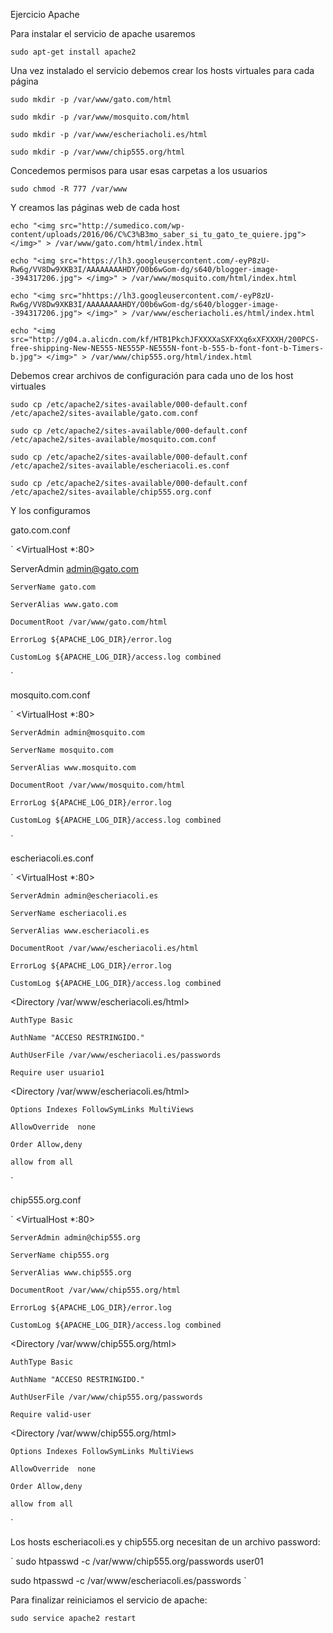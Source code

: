 Ejercicio Apache

Para instalar el servicio de apache usaremos

`
sudo apt-get install apache2
`

Una vez instalado el servicio debemos crear los hosts virtuales para cada página

`
sudo mkdir -p /var/www/gato.com/html
`

`
sudo mkdir -p /var/www/mosquito.com/html
`

`
sudo mkdir -p /var/www/escheriacholi.es/html
`

`
sudo mkdir -p /var/www/chip555.org/html
`

Concedemos permisos para usar esas carpetas a los usuarios

`
sudo chmod -R 777 /var/www
`

Y creamos las páginas web de cada host

`
echo "<img src="http://sumedico.com/wp-content/uploads/2016/06/C%C3%B3mo_saber_si_tu_gato_te_quiere.jpg"> </img>" > /var/www/gato.com/html/index.html
`

`
echo "<img src="https://lh3.googleusercontent.com/-eyP8zU-Rw6g/VV8Dw9XKB3I/AAAAAAAAHDY/O0b6wGom-dg/s640/blogger-image--394317206.jpg"> </img>" > /var/www/mosquito.com/html/index.html
`

`
echo "<img src="hhttps://lh3.googleusercontent.com/-eyP8zU-Rw6g/VV8Dw9XKB3I/AAAAAAAAHDY/O0b6wGom-dg/s640/blogger-image--394317206.jpg"> </img>" > /var/www/escheriacholi.es/html/index.html
`

`
echo "<img src="http://g04.a.alicdn.com/kf/HTB1PkchJFXXXXaSXFXXq6xXFXXXH/200PCS-free-shipping-New-NE555-NE555P-NE555N-font-b-555-b-font-font-b-Timers-b.jpg"> </img>" > /var/www/chip555.org/html/index.html
`

Debemos crear archivos de configuración para cada uno de los host virtuales

`
sudo cp /etc/apache2/sites-available/000-default.conf /etc/apache2/sites-available/gato.com.conf
`

`
sudo cp /etc/apache2/sites-available/000-default.conf /etc/apache2/sites-available/mosquito.com.conf
`

`
sudo cp /etc/apache2/sites-available/000-default.conf /etc/apache2/sites-available/escheriacoli.es.conf
`

`
sudo cp /etc/apache2/sites-available/000-default.conf /etc/apache2/sites-available/chip555.org.conf
`

Y los configuramos


gato.com.conf


`
<VirtualHost *:80>

ServerAdmin admin@gato.com

    ServerName gato.com
    
    ServerAlias www.gato.com
    
    DocumentRoot /var/www/gato.com/html
    
    ErrorLog ${APACHE_LOG_DIR}/error.log
    
    CustomLog ${APACHE_LOG_DIR}/access.log combined
    
</VirtualHost>
`

mosquito.com.conf

`
<VirtualHost *:80>

    ServerAdmin admin@mosquito.com

    ServerName mosquito.com

    ServerAlias www.mosquito.com

    DocumentRoot /var/www/mosquito.com/html

    ErrorLog ${APACHE_LOG_DIR}/error.log

    CustomLog ${APACHE_LOG_DIR}/access.log combined

</VirtualHost>
`

escheriacoli.es.conf

`
<VirtualHost *:80>

    ServerAdmin admin@escheriacoli.es

    ServerName escheriacoli.es

    ServerAlias www.escheriacoli.es

    DocumentRoot /var/www/escheriacoli.es/html

    ErrorLog ${APACHE_LOG_DIR}/error.log

    CustomLog ${APACHE_LOG_DIR}/access.log combined

</VirtualHost>

<Directory /var/www/escheriacoli.es/html>

	AuthType Basic

	AuthName "ACCESO RESTRINGIDO."
	
    AuthUserFile /var/www/escheriacoli.es/passwords

	Require user usuario1

</Directory>

<Directory /var/www/escheriacoli.es/html>        

	Options Indexes FollowSymLinks MultiViews

	AllowOverride  none

	Order Allow,deny

	allow from all

</Directory>
`

chip555.org.conf

`
<VirtualHost *:80>

    ServerAdmin admin@chip555.org

    ServerName chip555.org

    ServerAlias www.chip555.org

    DocumentRoot /var/www/chip555.org/html

    ErrorLog ${APACHE_LOG_DIR}/error.log

    CustomLog ${APACHE_LOG_DIR}/access.log combined

</VirtualHost>

<Directory /var/www/chip555.org/html>

	AuthType Basic

	AuthName "ACCESO RESTRINGIDO."

	AuthUserFile /var/www/chip555.org/passwords

	Require valid-user

</Directory>

<Directory /var/www/chip555.org/html>        

	Options Indexes FollowSymLinks MultiViews

	AllowOverride  none

	Order Allow,deny

	allow from all

</Directory>
`

Los hosts escheriacoli.es y chip555.org necesitan de un archivo password:

`
sudo htpasswd -c /var/www/chip555.org/passwords user01

sudo htpasswd -c /var/www/escheriacoli.es/passwords
`

Para finalizar reiniciamos el servicio de apache:

`
sudo service apache2 restart
`
